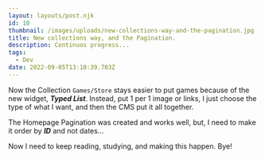 ```yaml
---
layout: layouts/post.njk
id: 10
thumbnail: /images/uploads/new-collections-way-and-the-pagination.jpg
title: New collections way, and the Pagination.
description: Continuos progress...
tags:
  - Dev
date: 2022-09-05T13:10:39.703Z
---
```

Now the Collection `Games/Store` stays easier to put games because of the new widget, ***Typed List***. Instead, put 1 per 1 image or links, I just choose the type of what I want, and then the CMS put it all together.

The Homepage Pagination was created and works well, but, I need to make it order by ***ID*** and not dates...

Now I need to keep reading, studying, and making this happen. Bye!